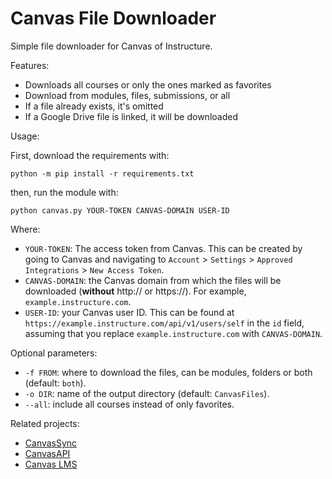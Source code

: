 # Canvas File Downloader

Simple file downloader for Canvas of Instructure.

Features:

- Downloads all courses or only the ones marked as favorites
- Download from modules, files, submissions, or all
- If a file already exists, it's omitted
- If a Google Drive file is linked, it will be downloaded

Usage:

First, download the requirements with:

```shell
python -m pip install -r requirements.txt
```

then, run the module with:

```shell
python canvas.py YOUR-TOKEN CANVAS-DOMAIN USER-ID
```

Where:

- `YOUR-TOKEN`: The access token from Canvas. This can be created by going to Canvas and navigating to `Account` > `Settings` > `Approved Integrations` > `New Access Token`.
- `CANVAS-DOMAIN`: the Canvas domain from which the files will be downloaded (**without** http:// or https://). For example, `example.instructure.com`.
- `USER-ID`: your Canvas user ID. This can be found at `https://example.instructure.com/api/v1/users/self` in the `id` field, assuming that you replace `example.instructure.com` with `CANVAS-DOMAIN`.

Optional parameters:

- `-f FROM`: where to download the files, can be modules,
  folders or both (default: `both`).
- `-o DIR`: name of the output directory (default: `CanvasFiles`).
- `--all`: include all courses instead of only favorites.

Related projects:

- [CanvasSync](https://github.com/perslev/CanvasSync)
- [CanvasAPI](https://github.com/ucfopen/canvasapi)
- [Canvas LMS](https://github.com/instructure/canvas-lms)

[get_token]: https://cursos.canvas.uc.cl/profile/settings#access_tokens
